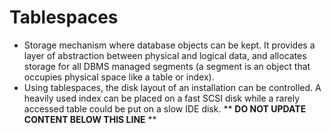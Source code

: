 Tablespaces
===========

* Storage mechanism where database objects can be kept. It provides a layer of abstraction between physical and logical data, and allocates storage for all DBMS managed segments (a segment is an object that occupies physical space like a table or index).
* Using tablespaces, the disk layout of an installation can be controlled. A heavily used index can be placed on a fast SCSI disk while a rarely accessed table could be put on a slow IDE disk.
** **DO NOT UPDATE CONTENT BELOW THIS LINE** **

